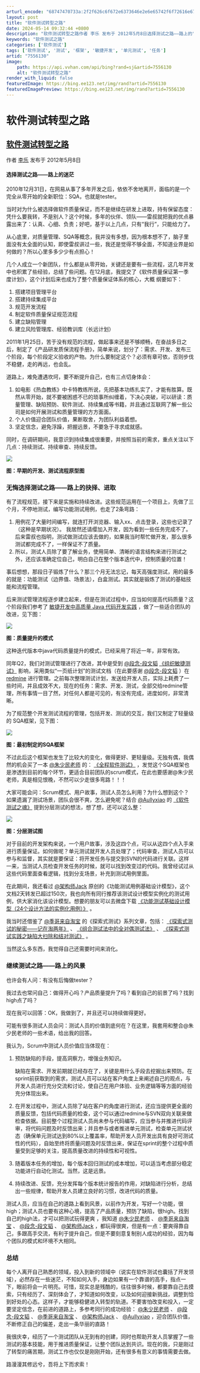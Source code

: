 ```yaml
---
arturl_encode: "68747470733a:2f2f626c6f672e6373646e2e6e65742f6f72616e67656c697a:712f61727469636c652f64657461696c732f37353536313330"
layout: post
title: "软件测试转型之路"
date: 2024-05-14 09:32:44 +0800
description: "软件测试转型之路作者 李乐 发布于 2012年5月8日选择测试之路——路上的"
keywords: "软件测试之路"
categories: ['软件测试']
tags: ['软件测试', '测试', '框架', '敏捷开发', '单元测试', '任务']
artid: "7556130"
image:
    path: https://api.vvhan.com/api/bing?rand=sj&artid=7556130
    alt: "软件测试转型之路"
render_with_liquid: false
featuredImage: https://bing.ee123.net/img/rand?artid=7556130
featuredImagePreview: https://bing.ee123.net/img/rand?artid=7556130
---
```


# 软件测试转型之路

## [软件测试转型之路](http://www.infoq.com/cn/articles/transformation-way-software-testing)

作者
[李乐](http://www.infoq.com/cn/author/%E6%9D%8E%E4%B9%90)
发布于 2012年5月8日

#### 选择测试之路——路上的迷茫

2010年12月31日，在网易从事了多年开发之后，依依不舍地离开，面临的是一个完全从零开始的全新职位：SQA，也就是tester。

当时对为什么被选择做软件质量保证，而不是继续在研发上进取，持有保留态度：凭什么要我转，不是别人？这个时候，多年的伙伴、领队——雷叔就把我的优点暴露出来了：认真、心细、负责；好吧，基于以上几点，只有“我行”，只能给力了。

从心底里，对质量管理、SQA等概念，我并没有多想，因为根本想不了，脑子里面没有太全面的认知，即使雷叔讲过一些，我还是觉得不够全面，不知道业界是如何做的？所以心里多多少少有点担心！

几个人成立一个新团队，什么都是从零开始，关键还是要有一些流程，这几年开发中也积累了些经验，总结了些问题。在12月底，我提交了《软件质量保证第一季度计划》，这个计划后来也成为了整个质量保证体系的核心，大概 纲要如下：

1. 搭建项目管理平台
2. 搭建持续集成平台
3. 规范开发流程
4. 制定软件质量保证规范流程
5. 建立缺陷管理
6. 建立风险管理库、经验教训库（长远计划）

2011年1月25日，苦于没有规范的流程，做起事来还是不够顺畅，在奋战多日之后，制定了《产品研发质保流程手册》，简单来说，划分了：需求、开发、发布三个阶段，每个阶段定义验收的产物。为什么要制定这个？必须有章可依，否则步伐不稳健，走的再远，也会乱。

道路上，难免遭遇坎坷，要不断提升自己，也有三点切身体会：

1. 如电影《热血教练》中卡特教练所说，先把基本功练扎实了，才能有胜算。既然从零开始，就不要被困惑不已的琐事所纠缠着，下决心突破，可以研读：质量管理、缺陷预防、软件测试、持续集成等书籍，并且通过互联网了解一些公司是如何开展测试和质量管理的方方面面。
2. 个人价值迎合团队价值，果断取舍，为团队利益着想。
3. 坚定信念，避免浮躁，把握远景，不要急于寻求成就感。

同时，在调研期间，我意识到持续集成很重要，并按照当前的需求，重点关注以下几点：持续测试、持续审查、持续反馈。

![](http://www.infoq.com/resource/articles/transformation-way-software-testing/zh/resources/image1.png)

**图：早期的开发、测试流程原型图**

### 无悔选择测试之路——路上的抉择、进取

有了流程规范，接下来是实施和持续改进。这些规范运用在一个项目上，先做了三个月，不停地测试，编写功能测试用例，也走了2条弯路：

1. 用例花了大量时间编写，就连打开浏览器、输入xx、点击登录，这些也记录了（这种是早期状况）。 我居然还请缨加入开发，因为看到一些任务完成不了。后来雷叔也指明，测试做测试应该去做的，如果我当时帮忙做开发，那么很多测试都完成不了，一样保证不了质量。
2. 所以，测试人员除了要了解业务，使用简单、清晰的语言结构来进行测试之外，还应该准确定位自己，明白自己在整个版本迭代中，控制质量的位置！

事后想想，那段日子锻炼了什么？那三个月无法忘记，每天高强度测试，用的最多的就是：功能测试（边界值、场景法），白盒测试。其实就是锻炼了测试的基础技能和流程管理。

后来测试管理流程逐步建立起来，但是在测试过程中，应当如何提高代码质量？这个阶段我们参考了
[敏捷开发中高质量 Java 代码开发实践](http://www.ibm.com/developerworks/cn/java/j-lo-agile/)
，做了一些适合团队的改进，见下图：

![](http://www.infoq.com/resource/articles/transformation-way-software-testing/zh/resources/image21.png)

**图：质量提升的模式**

这种迭代版本中java代码质量提升的模式，已经采用了将近一年，非常有效。

同年Q2，我们对测试管理进行了改进，其中是受到
[@段念-段文韬](http://weibo.com/u/1859409827)
[《组织敏捷测试》](http://www.infoq.com/cn/news/2011/01/dn-agile-test-3)
影响，采用类似“一页纸计划”的测试文档（在此要感谢
[@段念-段文韬](http://weibo.com/u/1859409827)
）在
[redmine](http://www.redmine.org/)
进行管理。之前每次整理测试计划，发送给开发人员，实际上耗费了一些时间，并且成效不大，现在的任务：需求、开发、测试，全部交给redmine管理，所有事情一目了然，对任何人都是可见的，有没有完成，进度如何，非常清晰。

为了规范整个开发测试流程的管理，包括开发、测试的交互，我们又制定了轻量级的 SQA框架，见下图：

![](http://www.infoq.com/resource/articles/transformation-way-software-testing/zh/resources/image34.jpeg)

**图：最初制定的SQA框架**

不过此后这个框架也发生了比较大的变化，做得更好、更轻量级。无独有偶，我偶然的机会买了一本
[@朱少民老师](http://weibo.com/kerryzhu)
的：
[《全程软件测试》](http://book.douban.com/subject/2280246/)
，发觉这个SQA框架也是渗透到目前的每个环节，更适合目前团队的scrum模式，在此也要感谢@朱少民老师，真是相见恨晚，不然可以少走很多弯路！！！

大家可能会问：Scrum模式、用户故事，测试人员怎么利用？为什么想到这个？如果遗漏了测试场景，团队会很不爽，怎么避免呢？结合
[@Aullyxiao](http://weibo.com/aullyxiao)
的
[《软件测试之魂》](http://book.douban.com/subject/5415960/)
提到分层测试的想法，想了想，还可以这么整：

![](http://www.infoq.com/resource/articles/transformation-way-software-testing/zh/resources/image4.png)

**图：分层测试图**

对于目前的开发架构来说，一个用户故事，涉及这四个点，可以从这四个点入手来进行质量保证。如何做呢？单元测试就开发人员处理了；代码审查，测试人员可以参与和监督，其实就是要保证：将开发任务与提交到SVN的代码进行关联。这样一来，当测试人员检查开发任务的时候，就可以找到改变过的代码。我曾经试过从这些代码里面查看逻辑，找到分支场景，补充到测试用例里面。

在此期间，我还看过
[@架构师Jack](http://weibo.com/dongjietest)
原创的《功能测试用例基础设计模型》，这个文档2天转发已超过150次，我也向所有同行推荐该测试设计模型实例化的测试用例，供大家消化该设计模型。想要的朋友可以去微盘下载
[《功能测试基础设计模型（24个设计方法的实例化用例）》](http://t.cn/SyXPwG)
。

我当时还借鉴了
[@季哥来自淘宝](http://weibo.com/mindtesting)
的《探索式测试》系列文章，包括：
[《探索式测试的秘密——记在淘两年》](http://blog.sina.com.cn/s/blog_6cf812be0100tgrp.html)
、
[《组合测试法中的全对偶测试法》](http://www.infoq.com/cn/news/2011/08/combination-test)
、
[《探索式测试实践之缺陷大扫除和结对测试》](http://blog.sina.com.cn/s/blog_6cf812be01012h6l.html)
。

当然这么多东西，我觉得自己还需要时间来消化。

### 继续测试之路——路上的风景

也许会有人问：有没有后悔做tester？

我过去也常问自己：做得开心吗？产品质量提升了吗？看到自己的前景了吗？找到high点了吗？

现在我可以回答：OK，我做到了，并且还可以持续做得更好。

可能有很多测试人员会问：测试人员的价值到底何在？在这里，我套用和整合@朱少民老师的一些术语，给出我的回答。

我认为，Scrum中测试人员价值应当体现在：

1. 预防缺陷的手段，提高洞察力，增强业务知识。
     
   缺陷在需求、开发前期就已经存在了，关键是用什么手段去挖掘出来预防。在sprint前获取到的需求，测试人员可以站在客户角度上来阐述自己的观点，与开发人员进行充分交流和讨论，使自己在用户体验、业务逻辑等等方面的经验充分体现出来。
2. 在开发过程中，测试人员除了站在客户的角度进行测试，还应当提供更全面的质量反馈，包括代码质量的检查，这个可以通过redmine与SVN双向关联来做检查依据。目前整个过程测试人员尚未参与代码编写，应当参与并推进代码评审，将代码问题及时反馈出来；并且参与或者推进单元测试，检查单元测试状态（确保单元测试达到80%以上覆盖率，帮助开发人员开发出具有良好可测试性的代码），自始至终将质量问题及时反馈出来，保证在sprint的整个过程中质量受到足够的关注，提高质量改进的持续性和可视性。
3. 随着版本任务的增加，每个版本回归测试的成本增加，可以适当考虑部分稳定功能进行自动化测试。当然，这是远景。
4. 持续改进、反馈，充分发挥每个版本统计报告的作用，对缺陷进行分析，总结出一些规律，帮助开发人员建立良好的习惯，改进代码的质量。

测试人员，应当在自己的道路上看到风景，以前作为开发，写好一个功能，很high；测试人员也要有这种心境，提高了产品质量，预防了缺陷，很high。找到自己的high法，才可以把测试玩得更爽 ，我知道
[@朱少民老师](http://weibo.com/kerryzhu)
、
[@季哥来自淘宝](http://weibo.com/mindtesting)
、
[@段念-段文韬](http://weibo.com/u/1859409827)
、
[@架构师Jack](http://weibo.com/dongjietest)
，都玩得很爽，但是有一点：要爽得靠自己，多跟高手交流，有利于提升自己，但是不要刻意复制别人成功的经验，因为每个团队的模式和环境不大相同。

### 总结

每个人离开自己熟悉的领域，投入到新的领域中（说实在软件测试也囊括了开发领域），必然存在一些迷茫，不知如何入手，身边如果有一个靠谱的高手，指点一下，眼前将会一片明亮。可惜，现实总是残酷的，往往很多时候，都要靠自己去摸索，只有经历了、深刻体会了，才知道如何改变，以及如何迎接新挑战，调整到恰到好处的心态。这样子，才能够稳健进入转型的轨道。不要害怕改变和投入，一定要坚定信念，在前进的道路上，多参考同行的成功经验：
[@朱少民老师](http://weibo.com/kerryzhu)
、
[@段念-段文韬](http://weibo.com/u/1859409827)
、
[@季哥来自淘宝](http://weibo.com/mindtesting)
、
[@架构师Jack](http://weibo.com/dongjietest)
、
[@Aullyxiao](http://weibo.com/aullyxiao)
，迎合团队价值，不断修正自己的偏差，走出一条华丽的直路！

我很庆幸，经历了一个测试团队从无到有的创建，同时也帮助开发人员掌握了一些测试的基本技能，用于推进质量保证，让整个团队达到共识。现在的我，只是刚过了转型的痛苦期，测试工作也仅仅是刚刚开始，还有很多有意义的事情需要去做。

路漫漫其修远兮，吾将上下而求索！